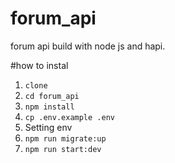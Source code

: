 # forum_api
forum api build with node js and hapi.


#how to instal
1. `clone`
2. `cd forum_api`
3. `npm install`
4. `cp .env.example .env`
5. Setting env
6. `npm run migrate:up`
7. `npm run start:dev`
